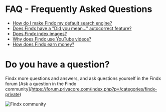 # FAQ - Frequently Asked Questions  

- [How do I make Findx my default search engine?](/en/gettingstarted/findxinfirefox)
- [Does Findx have a "Did you mean..." autocorrect feature?](/en/features/did-you-mean)
- [Does Findx index images?](/en/faq/image-index)
- [Why does Findx use YouTube videos?](/en/faq/why-youtube)
- [How does Findx earn money?](/en/faq/monetisation)

# Do you have a question? 
Findx more questions and answers, and ask questions yourself in the Findx forum
[Ask a question in the Findx community]/https://forum.privacore.com/index.php?p=/categories/findx-private)

![Findx community](https://forum.privacore.com/themes/privacore/images/findx-large.png) 

